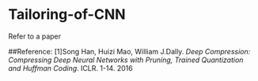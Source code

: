 # Tailoring-of-CNN
Refer to a paper

##Reference:
[1]Song Han, Huizi Mao, William J.Dally. *Deep Compression: Compressing Deep Neural Networks with Pruning, Trained Quantization and Huffman Coding*. ICLR. 1-14. 2016 
